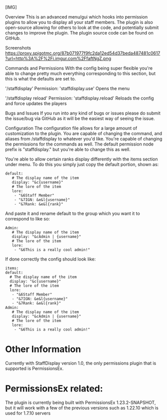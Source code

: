 [​IMG]​

Overview
This is an advanced menu/gui which hooks into permission plugins to allow you to display all your staff members. The plugin is also open-source allowing for others to look at the code, and potentially submit changes to improve the plugin. The plugin source code can be found on GitHub.

Screenshots
https://proxy.spigotmc.org/87b071977f9fc2da12ed54d37beda487481c0617?url=http%3A%2F%2Fi.imgur.com%2FfaftNgZ.png

Commands and Permissions
With the config being super flexible you're able to change pretty much everything corresponding to this section, but this is what the defaults are set to.

'/staffdisplay'
Permission: 'staffdisplay.use'
Opens the menu​

'/staffdisplay reload'
Permission: 'staffdisplay.reload'
Reloads the config and force updates the players​


Bugs and Issues
If you run into any kind of bugs or issues please do submit the issue/bug via GitHub as it will be the easiest way of seeing the issue.


Configuration
The configuration file allows for a large amount of customization to the plugin. You are capable of changing the command, and aliases from /staffdisplay to whatever you'd like. You're capable of changing the permissions for the commands as well. The default permission node prefix is "staffdisplay." but you're able to change this as well.

You're able to allow certain ranks display differently with the items section under menu. To do this you simply just copy the default portion, shown as:

```
default:
   # The display name of the item
   display: "&c{username}"
   # The lore of the item
   lore:
    - "&6Staff Member"
    - "&7IGN: &e&l{username}"
    - "&7Rank: &e&l{rank}"
```

And paste it and rename default to the group which you want it to correspond to like so:

```
Admin:
   # The display name of the item
   display: "&cAdmin | {username}"
   # The lore of the item
   lore:
    - "&6This is a really cool admin!"
```

If done correctly the config should look like:

```
items:
default:
  # The display name of the item
  display: "&c{username}"
  # The lore of the item
  lore:
   - "&6Staff Member"
   - "&7IGN: &e&l{username}"
   - "&7Rank: &e&l{rank}"
Admin:
   # The display name of the item
   display: "&cAdmin | {username}"
   # The lore of the item
   lore:
    - "&6This is a really cool admin!"
```


# Other Information
Currently with StaffDisplay version 1.0, the only permissions plugin that is supported is PermissionsEx.

# PermissionsEx related:
The plugin is currently being built with PermissionsEx 1.23.2-SNAPSHOT, but it will work with a few of the previous versions such as 1.22.10 which is used for 1.7.10 servers
